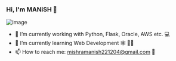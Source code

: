 ### Hi, I'm MANiSH 👋
![image](https://user-images.githubusercontent.com/68260613/133888482-b804ed2d-6dd2-4ac7-be75-03fb5f9c209d.png)

- 🔭 I’m currently working with Python, Flask, Oracle, AWS etc. 💻
- 🌱 I’m currently learning Web Development 🕸 👨‍💻
- 📫 How to reach me: mishramanish221204@gmail.com 📧

<!--
**mANisH-03/mANisH-03** is a ✨ _special_ ✨ repository because its `README.md` (this file) appears on your GitHub profile.

Here are some ideas to get you started:

- 🔭 I’m currently working with Python, Flask, Oracle, AWS etc. 💻
- 🌱 I’m currently learning Web Development 🕸 👨‍💻
- 📫 How to reach me: mishramanish221204@gmail.com 📧


-->
